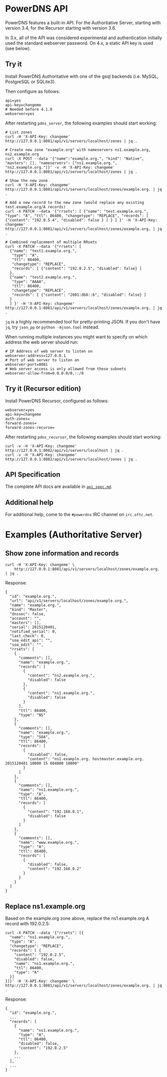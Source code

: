 PowerDNS API
============

PowerDNS features a built-in API. For the Authoritative Server, starting with
version 3.4, for the Recursor starting with version 3.6.

In 3.x, all of the API was considered experimental and authentication
initially used the standard webserver password. On 4.x, a static API key
is used (see below).

Try it
------

Install PowerDNS Authoritative with one of the gsql backends (i.e. MySQL,
PostgreSQL or SQLite3).

Then configure as follows:

    api=yes
    api-key=changeme
    # Needed before 4.1.0
    webserver=yes


After restarting `pdns_server`, the following examples should start working:

    # List zones
    curl -H 'X-API-Key: changeme' http://127.0.0.1:8081/api/v1/servers/localhost/zones | jq .
    
    # Create new zone "example.org" with nameservers ns1.example.org, ns2.example.org
    curl -X POST --data '{"name":"example.org.", "kind": "Native", "masters": [], "nameservers": ["ns1.example.org.", "ns2.example.org."]}' -v -H 'X-API-Key: changeme' http://127.0.0.1:8081/api/v1/servers/localhost/zones | jq .
    
    # Show the new zone
    curl -H 'X-API-Key: changeme' http://127.0.0.1:8081/api/v1/servers/localhost/zones/example.org. | jq .
    
    # Add a new record to the new zone (would replace any existing test.example.org/A records)
    curl -X PATCH --data '{"rrsets": [ {"name": "test.example.org.", "type": "A", "ttl": 86400, "changetype": "REPLACE", "records": [ {"content": "192.0.5.4", "disabled": false } ] } ] }' -H 'X-API-Key: changeme' http://127.0.0.1:8081/api/v1/servers/localhost/zones/example.org. | jq .

    # Combined replacement of multiple RRsets
    curl -X PATCH --data '{"rrsets": [
      {"name": "test1.example.org.",
       "type": "A",
       "ttl": 86400,
       "changetype": "REPLACE",
       "records": [ {"content": "192.0.2.5", "disabled": false} ]
      },
      {"name": "test2.example.org.",
       "type": "AAAA",
       "ttl": 86400,
       "changetype": "REPLACE",
       "records": [ {"content": "2001:db8::6", "disabled": false} ]
      }
      ] }' -H 'X-API-Key: changeme' http://127.0.0.1:8081/api/v1/servers/localhost/zones/example.org. | jq .

`jq` is a highly recommended tool for pretty-printing JSON. If you don't have
`jq`, try `json_pp` or `python -mjson.tool` instead.

When running multiple instances you might want to specify on which address the web server should run:

    # IP Address of web server to listen on
    webserver-address=127.0.0.1
    # Port of web server to listen on
    webserver-port=8081
    # Web server access is only allowed from these subnets
    webserver-allow-from=0.0.0.0/0,::/0

Try it (Recursor edition)
-------------------------

Install PowerDNS Recursor, configured as follows:

    webserver=yes
    api-key=changeme
    auth-zones=
    forward-zones=
    forward-zones-recurse=


After restarting `pdns_recursor`, the following examples should start working:

    curl -v -H 'X-API-Key: changeme' http://127.0.0.1:8082/api/v1/servers/localhost | jq .
    curl -v -H 'X-API-Key: changeme' http://127.0.0.1:8082/api/v1/servers/localhost/zones | jq .


API Specification
-----------------

The complete API docs are available in [`api_spec.md`](http://doc.powerdns.com/md/httpapi/api_spec/).


Additional help
---------------

For additional help, come to the `#powerdns` IRC channel on `irc.oftc.net`.


Examples (Authoritative Server)
===============================

Show zone information and records
---------------------------------

    curl -H 'X-API-Key: changeme' \
        http://127.0.0.1:8081/api/v1/servers/localhost/zones/example.org. | jq .

Response:

    {
      "id": "example.org.",
      "url": "api/v1/servers/localhost/zones/example.org.",
      "name": "example.org.",
      "kind": "Master",
      "dnssec": false,
      "account": "",
      "masters": [],
      "serial": 2015120401,
      "notified_serial": 0,
      "last_check": 0,
      "soa_edit_api": "",
      "soa_edit": "",
      "rrsets": [
        {
          "comments": [],
          "name": "example.org.",
          "records": [
            {
              "content": "ns2.example.org.",
              "disabled": false
            },
            {
              "content": "ns1.example.org.",
              "disabled": false
            }
          ],
          "ttl": 86400,
          "type": "NS"
        },
        {
          "comments": [],
          "name": "example.org.",
          "type": "SOA",
          "ttl": 86400,
          "records": [
            {
              "disabled": false,
              "content": "ns1.example.org. hostmaster.example.org. 2015120401 10800 15 604800 10800"
            }
          ]
        },
        {
          "comments": [],
          "name": "ns1.example.org.",
          "type": "A",
          "ttl": 86400,
          "records": [
            {
              "content": "192.168.0.1",
              "disabled": false
            }
          ]
        },
        {
          "comments": [],
          "name": "www.example.org.",
          "type": "A",
          "ttl": 86400,
          "records": [
            {
              "disabled": false,
              "content": "192.168.0.2"
            }
          }
        }
      ]
    }


Replace ns1.example.org
-----------------------

Based on the example.org zone above, replace the ns1.example.org A record with
192.0.2.5:

    curl -X PATCH --data '{"rrsets": [{
      "name": "ns1.example.org.",
      "type": "A",
      "changetype": "REPLACE",
      "records": [ {
        "content": "192.0.2.5",
        "disabled": false,
        "name": "ns1.example.org.",
        "ttl": 86400,
        "type": "A"
      }]
    }]}' -H 'X-API-Key: changeme' \
    http://127.0.0.1:8081/api/v1/servers/localhost/zones/example.org. | jq .

Response:

    {
      "id": "example.org.",
      ...
      "records": [
        {
          "name": "ns1.example.org.",
          "type": "A",
          "ttl": 86400,
          "disabled": false,
          "content": "192.0.2.5"
        },
        ...
      ],
      ...
    }
